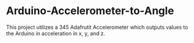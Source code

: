 # Arduino-Accelerometer-to-Angle
This project utilizes a 345 Adafrutit Accelerometer which outputs values to the Arduino in acceleration in x, y, and z. 

